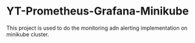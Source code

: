 # YT-Prometheus-Grafana-Minikube
This project is used to do the monitoring adn alerting implementation on minikube cluster.
